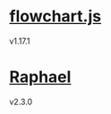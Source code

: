 # [flowchart.js](https://github.com/adrai/flowchart.js)
v1.17.1

# [Raphael](https://github.com/DmitryBaranovskiy/raphael)
v2.3.0
